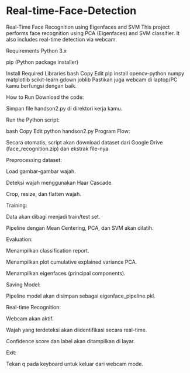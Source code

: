 # Real-time-Face-Detection

Real-Time Face Recognition using Eigenfaces and SVM
This project performs face recognition using PCA (Eigenfaces) and SVM classifier. It also includes real-time detection via webcam.

Requirements
Python 3.x

pip (Python package installer)

Install Required Libraries
bash
Copy
Edit
pip install opencv-python numpy matplotlib scikit-learn gdown joblib
Pastikan juga webcam di laptop/PC kamu berfungsi dengan baik.

How to Run
Download the code:

Simpan file handson2.py di direktori kerja kamu.

Run the Python script:

bash
Copy
Edit
python handson2.py
Program Flow:

Secara otomatis, script akan download dataset dari Google Drive (face_recognition.zip) dan ekstrak file-nya.

Preprocessing dataset:

Load gambar-gambar wajah.

Deteksi wajah menggunakan Haar Cascade.

Crop, resize, dan flatten wajah.

Training:

Data akan dibagi menjadi train/test set.

Pipeline dengan Mean Centering, PCA, dan SVM akan dilatih.

Evaluation:

Menampilkan classification report.

Menampilkan plot cumulative explained variance PCA.

Menampilkan eigenfaces (principal components).

Saving Model:

Pipeline model akan disimpan sebagai eigenface_pipeline.pkl.

Real-time Recognition:

Webcam akan aktif.

Wajah yang terdeteksi akan diidentifikasi secara real-time.

Confidence score dan label akan ditampilkan di layar.

Exit:

Tekan q pada keyboard untuk keluar dari webcam mode.

